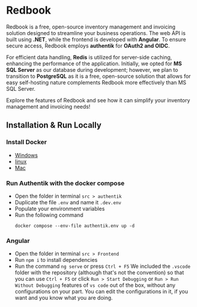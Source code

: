 
# Redbook

Redbook is a free, open-source inventory management and invoicing solution designed to streamline your business operations. The web API is built using __.NET__, while the frontend is developed with __Angular__. To ensure secure access, Redbook employs __authentik__ for __OAuth2 and OIDC__.

For efficient data handling, __Redis__ is utilized for server-side caching, enhancing the performance of the application. Initially, we opted for __MS SQL Server__ as our database during development; however, we plan to transition to __PostgreSQL__ as it is a free, open-source solution that allows for easy self-hosting nature complements Redbook more effectively than MS SQL Server.

Explore the features of Redbook and see how it can simplify your inventory management and invoicing needs!
## Installation & Run Locally

### Install Docker
* [Windows](https://docs.docker.com/desktop/setup/install/windows-install/)
* [linux](https://docs.docker.com/desktop/setup/install/linux/)
* [Mac](https://docs.docker.com/desktop/setup/install/mac-install/)
### Run Authentik with the docker compose
* Open the folder in terminal
    `src > authentik`
* Duplicate the file `.env` and name it `.dev.env`
* Populate your environment variables
* Run the following command
    ```
    docker compose --env-file authentik.env up -d
    ```
### Angular
* Open the folder in terminal
    `src > Frontend`
* Run `npm i` to install dependencies
* Run the command `ng serve` or press `Ctrl + F5` 
We included the `.vscode` folder with the repository (although that's not the convention) so that you can use  `Ctrl + F5` or click `Run > Start Debugging` or `Run > Run Without Debugging` features of `vs code` out of the box, without any configurations on your part. You can edit the configurations in it, if you want and you know what you are doing.